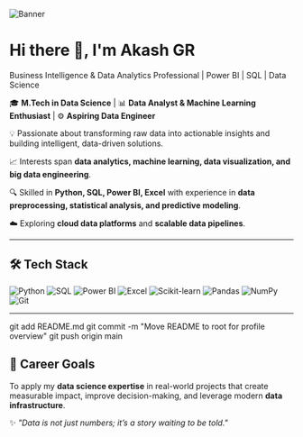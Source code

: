 <!-- Banner -->
![Banner](https://github.com/AkashGR/AkashGR/blob/main/banner.gif)

# Hi there 👋, I'm Akash GR  

Business Intelligence & Data Analytics Professional | Power BI | SQL | Data Science

🎓 **M.Tech in Data Science** | 📊 **Data Analyst & Machine Learning Enthusiast** | ⚙️ **Aspiring Data Engineer**  

💡 Passionate about transforming raw data into actionable insights and building intelligent, data-driven solutions.  

📈 Interests span **data analytics, machine learning, data visualization, and big data engineering**.  

🔍 Skilled in **Python, SQL, Power BI, Excel** with experience in **data preprocessing, statistical analysis, and predictive modeling**.  

☁️ Exploring **cloud data platforms** and **scalable data pipelines**.  

---

## 🛠 Tech Stack
![Python](https://img.shields.io/badge/Python-3776AB?style=for-the-badge&logo=python&logoColor=white)
![SQL](https://img.shields.io/badge/SQL-4479A1?style=for-the-badge&logo=MySQL&logoColor=white)
![Power BI](https://img.shields.io/badge/Power_BI-F2C811?style=for-the-badge&logo=powerbi&logoColor=black)
![Excel](https://img.shields.io/badge/Excel-217346?style=for-the-badge&logo=microsoft-excel&logoColor=white)
![Scikit-learn](https://img.shields.io/badge/Scikit--learn-F7931E?style=for-the-badge&logo=scikit-learn&logoColor=white)
![Pandas](https://img.shields.io/badge/Pandas-150458?style=for-the-badge&logo=pandas&logoColor=white)
![NumPy](https://img.shields.io/badge/NumPy-013243?style=for-the-badge&logo=numpy&logoColor=white)
![Git](https://img.shields.io/badge/Git-F05032?style=for-the-badge&logo=git&logoColor=white)


---
git add README.md
git commit -m "Move README to root for profile overview"
git push origin main


## 🎯 Career Goals
To apply my **data science expertise** in real-world projects that create measurable impact, improve decision-making, and leverage modern **data infrastructure**.  


✨ _"Data is not just numbers; it’s a story waiting to be told."_  

